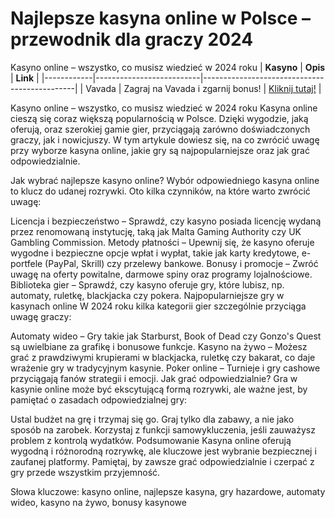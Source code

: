 # Najlepsze kasyna online w Polsce – przewodnik dla graczy 2024
Kasyno online – wszystko, co musisz wiedzieć w 2024 roku
| **Kasyno** | **Opis**                 | **Link**                                      |
|------------|--------------------------|----------------------------------------------|
| Vavada     | Zagraj na Vavada i zgarnij bonus! | [Kliknij tutaj!](https://partnervavadarv.com/?promo=664c53c2-c126-47df-a9b6-e93726155fae&target=register) |


Kasyno online – wszystko, co musisz wiedzieć w 2024 roku
Kasyna online cieszą się coraz większą popularnością w Polsce. Dzięki wygodzie, jaką oferują, oraz szerokiej gamie gier, przyciągają zarówno doświadczonych graczy, jak i nowicjuszy. W tym artykule dowiesz się, na co zwrócić uwagę przy wyborze kasyna online, jakie gry są najpopularniejsze oraz jak grać odpowiedzialnie.

Jak wybrać najlepsze kasyno online?
Wybór odpowiedniego kasyna online to klucz do udanej rozrywki. Oto kilka czynników, na które warto zwrócić uwagę:

Licencja i bezpieczeństwo – Sprawdź, czy kasyno posiada licencję wydaną przez renomowaną instytucję, taką jak Malta Gaming Authority czy UK Gambling Commission.
Metody płatności – Upewnij się, że kasyno oferuje wygodne i bezpieczne opcje wpłat i wypłat, takie jak karty kredytowe, e-portfele (PayPal, Skrill) czy przelewy bankowe.
Bonusy i promocje – Zwróć uwagę na oferty powitalne, darmowe spiny oraz programy lojalnościowe.
Biblioteka gier – Sprawdź, czy kasyno oferuje gry, które lubisz, np. automaty, ruletkę, blackjacka czy pokera.
Najpopularniejsze gry w kasynach online
W 2024 roku kilka kategorii gier szczególnie przyciąga uwagę graczy:

Automaty wideo – Gry takie jak Starburst, Book of Dead czy Gonzo's Quest są uwielbiane za grafikę i bonusowe funkcje.
Kasyno na żywo – Możesz grać z prawdziwymi krupierami w blackjacka, ruletkę czy bakarat, co daje wrażenie gry w tradycyjnym kasynie.
Poker online – Turnieje i gry cashowe przyciągają fanów strategii i emocji.
Jak grać odpowiedzialnie?
Gra w kasynie online może być ekscytującą formą rozrywki, ale ważne jest, by pamiętać o zasadach odpowiedzialnej gry:

Ustal budżet na grę i trzymaj się go.
Graj tylko dla zabawy, a nie jako sposób na zarobek.
Korzystaj z funkcji samowykluczenia, jeśli zauważysz problem z kontrolą wydatków.
Podsumowanie
Kasyna online oferują wygodną i różnorodną rozrywkę, ale kluczowe jest wybranie bezpiecznej i zaufanej platformy. Pamiętaj, by zawsze grać odpowiedzialnie i czerpać z gry przede wszystkim przyjemność.

Słowa kluczowe: kasyno online, najlepsze kasyna, gry hazardowe, automaty wideo, kasyno na żywo, bonusy kasynowe
